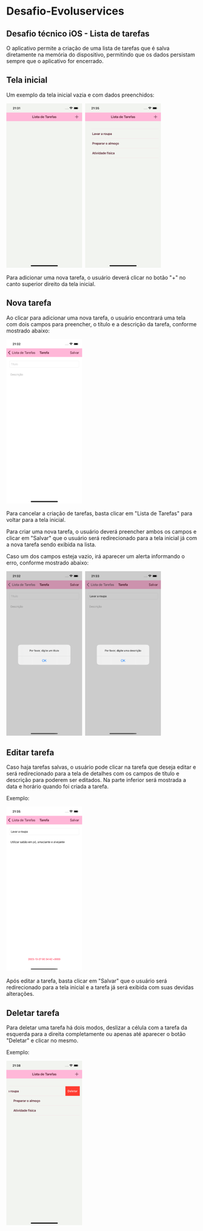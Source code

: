# Desafio-Evoluservices

## Desafio técnico iOS - Lista de tarefas

O aplicativo permite a criação de uma lista de tarefas que é salva diretamente na memória do dispositivo, permitindo que os dados persistam sempre que o aplicativo for encerrado.

## Tela inicial

Um exemplo da tela inicial vazia e com dados preenchidos:

<kbd>
  <img src="images/01_empty_main.png" width="200"/>
  <img src="images/02_full_main.png" width="200"/>
</kbd>

Para adicionar uma nova tarefa, o usuário deverá clicar no botão "+" no canto superior direito da tela inicial.

## Nova tarefa

Ao clicar para adicionar uma nova tarefa, o usuário encontrará uma tela com dois campos para preencher, o título e a descrição da tarefa, conforme mostrado abaixo:

<kbd>
  <img src="images/03_add_new_task.png" width="200"/>
</kbd>

Para cancelar a criação de tarefas, basta clicar em "Lista de Tarefas" para voltar para a tela inicial.

Para criar uma nova tarefa, o usuário deverá preencher ambos os campos e clicar em "Salvar" que o usuário será redirecionado para a tela inicial já com a nova tarefa sendo exibida na lista.

Caso um dos campos esteja vazio, irá aparecer um alerta informando o erro, conforme mostrado abaixo:

<kbd>
  <img src="images/04_error_title.png" width="200"/>
  <img src="images/05_error_description.png" width="200"/>
</kbd>

## Editar tarefa

Caso haja tarefas salvas, o usuário pode clicar na tarefa que deseja editar e será redirecionado para a tela de detalhes com os campos de título e descrição para poderem ser editados. Na parte inferior será mostrada a data e horário quando foi criada a tarefa.

Exemplo:

<kbd>
  <img src="images/06_edit_task.png" width="200"/>
</kbd>

Após editar a tarefa, basta clicar em "Salvar" que o usuário será redirecionado para a tela inicial e a tarefa já será exibida com suas devidas alterações.

## Deletar tarefa

Para deletar uma tarefa há dois modos, deslizar a célula com a tarefa da esquerda para a direita completamente ou apenas até aparecer o botão "Deletar" e clicar no mesmo.

Exemplo:

<kbd>
  <img src="images/07_delete_task.png" width="200"/>
</kbd>
